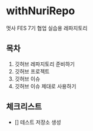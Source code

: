 # withNuriRepo
멋사 FES 7기 협업 실습용 레파지토리

## 목차
1. 깃허브 레파지토리 준비하기
2. 깃허브 프로젝트
3. 깃허브 이슈
4. 깃허브 이슈 제대로 사용하기

## 체크리스트
- [] 테스트 저장소 생성
